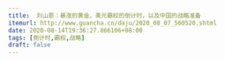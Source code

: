 ```yaml
---
title:  刘山恩：暴涨的黄金，美元霸权的倒计时，以及中国的战略准备
itemurl: http://www.guancha.cn/daju/2020_08_07_560520.shtml
date: 2020-08-14T19:36:27.866106+08:00
tags: [倒计时,霸权,战略]
draft: false
---
```

